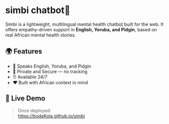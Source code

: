 # simbi chatbot💬

Simbi is a lightweight, multilingual mental health chatbot built for the web. It offers empathy-driven support in **English, Yoruba, and Pidgin**, based on real African mental health stories.

## 🌍 Features
- 💬 Speaks English, Yoruba, and Pidgin
- 🔐 Private and Secure — no tracking
- ⏰ Available 24/7
- ❤️ Built with African context in mind

## 🚀 Live Demo
> Once deployed:  
https://bodaKola.github.io/simbi







